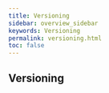 ```yaml
---
title: Versioning
sidebar: overview_sidebar
keywords: Versioning
permalink: versioning.html
toc: false
---
```


## Versioning
